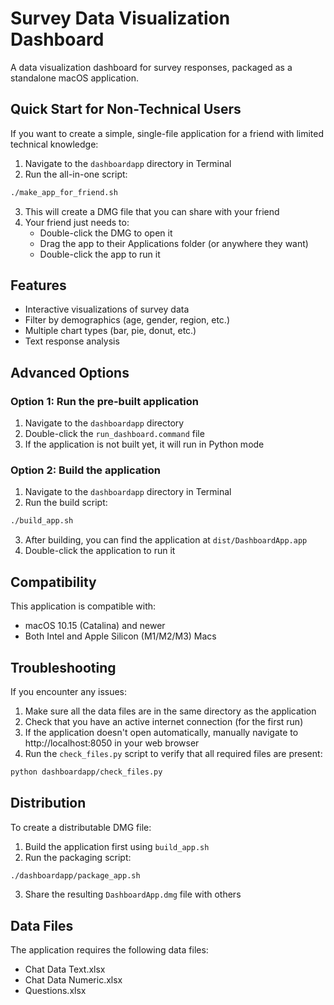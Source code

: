# Survey Data Visualization Dashboard

A data visualization dashboard for survey responses, packaged as a standalone macOS application.

## Quick Start for Non-Technical Users

If you want to create a simple, single-file application for a friend with limited technical knowledge:

1. Navigate to the `dashboardapp` directory in Terminal
2. Run the all-in-one script:

```bash
./make_app_for_friend.sh
```

3. This will create a DMG file that you can share with your friend
4. Your friend just needs to:
   - Double-click the DMG to open it
   - Drag the app to their Applications folder (or anywhere they want)
   - Double-click the app to run it

## Features

- Interactive visualizations of survey data
- Filter by demographics (age, gender, region, etc.)
- Multiple chart types (bar, pie, donut, etc.)
- Text response analysis

## Advanced Options

### Option 1: Run the pre-built application

1. Navigate to the `dashboardapp` directory
2. Double-click the `run_dashboard.command` file
3. If the application is not built yet, it will run in Python mode

### Option 2: Build the application

1. Navigate to the `dashboardapp` directory in Terminal
2. Run the build script:

```bash
./build_app.sh
```

3. After building, you can find the application at `dist/DashboardApp.app`
4. Double-click the application to run it

## Compatibility

This application is compatible with:
- macOS 10.15 (Catalina) and newer
- Both Intel and Apple Silicon (M1/M2/M3) Macs

## Troubleshooting

If you encounter any issues:

1. Make sure all the data files are in the same directory as the application
2. Check that you have an active internet connection (for the first run)
3. If the application doesn't open automatically, manually navigate to http://localhost:8050 in your web browser
4. Run the `check_files.py` script to verify that all required files are present:

```bash
python dashboardapp/check_files.py
```

## Distribution

To create a distributable DMG file:

1. Build the application first using `build_app.sh`
2. Run the packaging script:

```bash
./dashboardapp/package_app.sh
```

3. Share the resulting `DashboardApp.dmg` file with others

## Data Files

The application requires the following data files:
- Chat Data Text.xlsx
- Chat Data Numeric.xlsx
- Questions.xlsx 